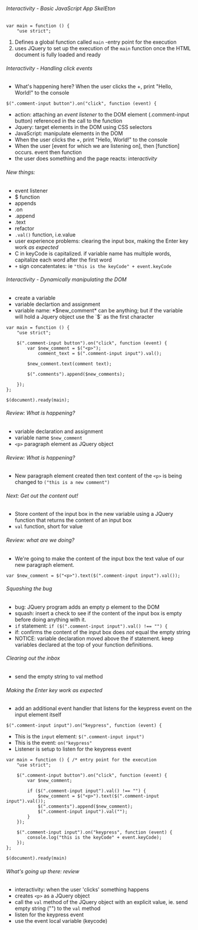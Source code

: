 ###### Interactivity - Basic JavaScript App SkelEton

```
var main = function () {
	"use strict";
```

1. Defines a global function called `main` -entry point for the execution
2. uses JQuery to set up the execution of the `main` function once the HTML document is fully loaded and ready

###### Interactivity - Handling click events

- What's happening here?
When the user clicks the +, print "Hello, World!" to the console

```
$(".comment-input button").on("click", function (event) {

```
* action: attaching an *event listener* to the DOM element (.comment-input button) referenced in the call to the function
* Jquery: target elements in the DOM using CSS selectors
* JavaScript: manipulate elements in the DOM
* When the user clicks the +, print "Hello, World!" to the console
* When the user [event for which we are listening on], then [function] occurs. event then function
* the user does something and the page reacts: inter*activity*

###### New things:
- event listener
- $ function
- appends
- .on
- .append
- .text
- refactor
- `.val()` function, i.e.value
- user experience problems: clearing the input box, making the Enter key work *as expected*
- C in keyCode is capitalized. if variable name has multiple words, capitalize each word after the first word
- `+` sign concatentates: ie `"this is the keyCode" + event.keyCode`

###### Interactivity - Dynamically manipulating the DOM 

* create a variable
* variable declartion and assignment
* variable name: *$new_comment* can be anything; but if the variable will hold a Jquery object use the `$` as the first character

```
var main = function () {
	"use strict";

	$(".comment-input button").on("click", function (event) {
		var $new_comment = $("<p>");
			comment_text = $(".comment-input input").val();

		$new_comment.text(comment text);

		$(".comments").append($new_comments);
		
	});
};

$(document).ready(main);
```
###### Review: What is happening?
* variable declaration and assignment
* variable name `$new_comment`
* `<p>` paragraph element as JQuery object

###### Review: What is happening?
* New paragraph element created then text content of the `<p>` is being changed to `("this is a new comment")`

###### Next: Get out the content out! 
* Store content of the input box in the new variable using a JQuery function that returns the content of an input box
* `val` function, short for value

###### Review: what are we doing? 
* We're going to make the content of the input box the text value of our new paragraph element.

```
var $new_comment = $("<p>").text($(".comment-input input").val());
```
###### Squashing the bug

* bug: JQuery program adds an empty p element to the DOM
* squash: insert a check to see if the content of the input box is empty before doing anything with it.
* `if` statement: 
`if ($(".comment-input input").val() !== "") {`
* if: confirms the content of the input box does *not* equal the empty string
* NOTICE: variable declaration moved above the if statement. keep variables declared at the top of your function definitions.

###### Clearing out the inbox 
* send the empty string to val method

###### Making the Enter key work as expected
* add an additional event handler that listens for the keypress event on the input element itself

```
$(".comment-input input").on("keypress", function (event) {
```

* This is the `input` element: `$(".comment-input input")`
* This is the event: `on("keypress"`
* Listener is setup to listen for the keypress event

```
var main = function () { /* entry point for the execution
	"use strict";

	$(".comment-input button").on("click", function (event) { 
		var $new_comment;

		if ($(".comment-input input").val() !== "") {
		 	$new_comment = $("<p>").text($(".comment-input input").val()); 
			$(".comments").append($new_comment);
			$(".comment-input input").val("");	
		}
	});

	$(".comment-input input").on("keypress", function (event) {
		console.log("this is the keyCode" + event.keyCode);
	});
};

$(document).ready(main)
```
###### What's going up there: review
* interactivity: when the user 'clicks' something happens
* creates `<p>` as a JQuery object
* call the `val` method of the JQuery object with an explicit value, ie. send empty string ("") to the `val` method
* listen for the keypress event
* use the event local variable (keycode)
